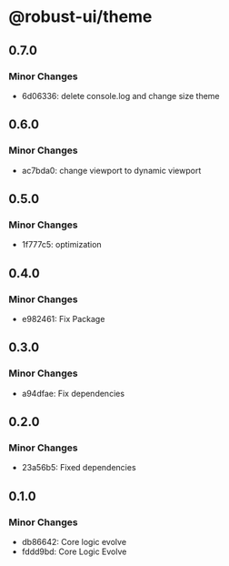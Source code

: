 # @robust-ui/theme

## 0.7.0

### Minor Changes

- 6d06336: delete console.log and change size theme

## 0.6.0

### Minor Changes

- ac7bda0: change viewport to dynamic viewport

## 0.5.0

### Minor Changes

- 1f777c5: optimization

## 0.4.0

### Minor Changes

- e982461: Fix Package

## 0.3.0

### Minor Changes

- a94dfae: Fix dependencies

## 0.2.0

### Minor Changes

- 23a56b5: Fixed dependencies

## 0.1.0

### Minor Changes

- db86642: Core logic evolve
- fddd9bd: Core Logic Evolve
